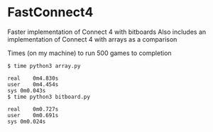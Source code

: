 # FastConnect4
Faster implementation of Connect 4 with bitboards
Also includes an implementation of Connect 4 with arrays as a comparison

Times (on my machine) to run 500 games to completion
```
$ time python3 array.py 

real	0m4.830s
user	0m4.454s
sys	0m0.043s
$ time python3 bitboard.py 

real	0m0.727s
user	0m0.691s
sys	0m0.024s
```
